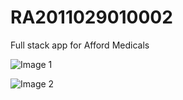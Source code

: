 # RA2011029010002
Full stack app for Afford Medicals 

![Image 1]('https://github.com/Siva20021/RA2011029010002/blob/main/Screenshot%202023-08-22%20at%209.41.01%20PM.png')

![Image 2]('https://github.com/Siva20021/RA2011029010002/blob/main/Screenshot%202023-08-22%20at%209.41.18%20PM.png')
